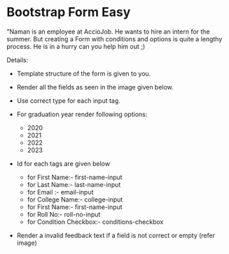 # Bootstrap Form Easy

"Naman is an employee at AccioJob. He wants to hire an intern for the summer. But creating a Form with conditions and options is quite a lengthy process. He is in a hurry can you help him out ;)

Details:

- Template structure of the form is given to you.

- Render all the fields as seen in the image given below.

- Use correct type for each input tag.

 - For graduation year render following options: 
 
    - 2020
    - 2021
    - 2022
    - 2023
    
 - Id for each tags are given below
 
    - for First Name:- first-name-input
    - for Last Name:- last-name-input 
    - for Email :- email-input
    - for College Name:- college-input
    - for First Name:- first-name-input
    - for Roll No:- roll-no-input
    - for Condition Checkbox:- conditions-checkbox
    
 - Render a invalid feedback text if a field is not correct or empty (refer image)
